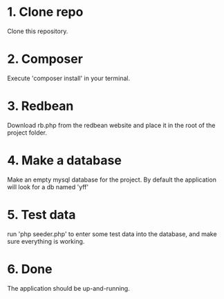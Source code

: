 # 1. Clone repo
Clone this repository.

# 2. Composer
Execute 'composer install' in your terminal.

# 3. Redbean
Download rb.php from the redbean website and place it in the root of the project folder.

# 4. Make a database
Make an empty mysql database for the project.
By default the application will look for a db named 'yff'

# 5. Test data
run 'php seeder.php' to enter some test data into the database, and make sure everything is working.

# 6. Done
The application should be up-and-running.
